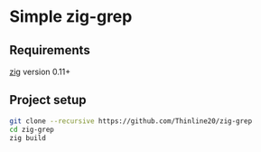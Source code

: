 # Simple zig-grep

## Requirements

[zig](https://ziglang.org/) version 0.11+

## Project setup

```bash
git clone --recursive https://github.com/Thinline20/zig-grep
cd zig-grep
zig build
```
